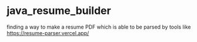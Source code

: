 # java_resume_builder
finding a way to make a resume PDF which is able to be parsed by tools like https://resume-parser.vercel.app/
